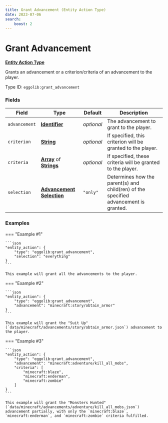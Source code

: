 ```yaml
---
title: Grant Advancement (Entity Action Type)
date: 2023-07-06
search:
    boost: 2
---
```


#   Grant Advancement

[**Entity Action Type**][1]

Grants an advancement or a criterion/criteria of an advancement to the player.

Type ID: `eggolib:grant_advancement`


### Fields

Field | Type | Default | Description
------|------|---------|------------
`advancement` | [**Identifier**][2] | _optional_ | The advancement to grant to the player.
`criterion` | [**String**][3] | _optional_ | If specified, this criterion will be granted to the player.
`criteria` | [**Array**][4] of [**Strings**][3] | _optional_ | If specified, these criteria will be granted to the player.
`selection` | [**Advancement Selection**][5] | `"only"` | Determines how the parent(s) and child(ren) of the specified advancement is granted.


### Examples

=== "Example #1"

    ```json
    "entity_action": {
        "type": "eggolib:grant_advancement",
        "selection": "everything"
    }
    ```

    This example will grant all the advancements to the player.


=== "Example #2"

    ```json
    "entity_action": {
        "type": "eggolib:grant_advancement",
        "advancement": "minecraft:story/obtain_armor"
    }
    ```

    This example will grant the "Suit Up" (`data/minecraft/advancements/story/obtain_armor.json`) advancement to the player.


=== "Example #3"

    ```json
    "entity_action": {
        "type": "eggolib:grant_advancement",
        "advancement": "minecraft:adventure/kill_all_mobs",
        "criteria": [
            "minecraft:blaze",
            "minecraft:enderman",
            "minecraft:zombie"
        ]
    }
    ```

    This example will grant the "Monsters Hunted" (`data/minecraft/advancements/adventure/kill_all_mobs.json`) advancement partially, with only the `minecraft:blaze`, `minecraft:enderman`, and `minecraft:zombie` criteria fulfilled.



[1]: ../entity_action_types.md
[2]: https://origins.readthedocs.io/en/latest/types/data_types/identifier
[3]: https://origins.readthedocs.io/en/latest/types/data_types/string
[4]: https://origins.readthedocs.io/en/latest/types/data_types/array
[5]: ../data_types/advancement_selection.md
